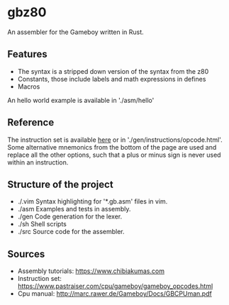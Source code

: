 # gbz80

An assembler for the Gameboy written in Rust.

## Features

- The syntax is a stripped down version of the syntax from the z80
- Constants, those include labels and math expressions in defines
- Macros

An hello world example is available in './asm/hello'

## Reference

The instruction set is available [here](https://www.pastraiser.com/cpu/gameboy/gameboy_opcodes.html) or in './gen/instructions/opcode.html'.  
Some alternative mnemonics from the bottom of the page are used and replace all the other options, such that a plus or minus sign is never used within an instruction.

## Structure of the project

- ./.vim  Syntax highlighting for '*.gb.asm' files in vim.
- ./asm   Examples and tests in assembly.
- ./gen   Code generation for the lexer.
- ./sh    Shell scripts
- ./src   Source code for the assembler.

## Sources

- Assembly tutorials: https://www.chibiakumas.com  
- Instruction set: https://www.pastraiser.com/cpu/gameboy/gameboy_opcodes.html  
- Cpu manual: http://marc.rawer.de/Gameboy/Docs/GBCPUman.pdf


